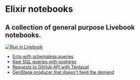 # Elixir notebooks

## A collection of general purpose Livebook notebooks.

[![Run in Livebook](https://livebook.dev/badge/v1/pink.svg)](https://livebook.dev/run?url=https%3A%2F%2Fgithub.com%2Fjosecfreittas%2Felixir-notebooks%2Fblob%2Fmain%2FREADME.md)

<!-- livebook:{"break_markdown":true} -->

* [Ecto with schemaless queries](./ecto-with-schemaless-queries.livemd)
* [Raw SQL queries with postgrex](./raw-sql-queries-with-postgrex.livemd)
* [Requests to GitHub API with Tentacat](./requests-to-github-api-with-tentacat.livemd)
* [GenStage producer that doesn't feed the demand](./genstage-producer-that-doesnt-feed-the-demand.livemd)
